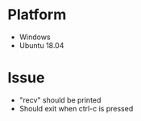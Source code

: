 # Platform

- Windows
- Ubuntu 18.04

# Issue

- "recv" should be printed
- Should exit when ctrl-c is pressed